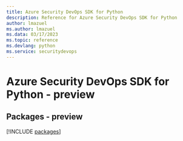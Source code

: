 ```yaml
---
title: Azure Security DevOps SDK for Python
description: Reference for Azure Security DevOps SDK for Python
author: lmazuel
ms.author: lmazuel
ms.data: 03/17/2023
ms.topic: reference
ms.devlang: python
ms.service: securitydevops
---
```

# Azure Security DevOps SDK for Python - preview
## Packages - preview
[!INCLUDE [packages](security-devops-index.md)]